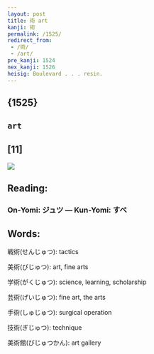 ```yaml
---
layout: post
title: 術 art
kanji: 術
permalink: /1525/
redirect_from:
 - /術/
 - /art/
pre_kanji: 1524
nex_kanji: 1526
heisig: Boulevard . . . resin.
---
```


## {1525}

## `art`

## [11]

<div class="stroke"><img src="E8A193.png" /></div>

## Reading:

### On-Yomi: ジュツ &mdash; Kun-Yomi: すべ

## Words:

戦術(せんじゅつ): tactics

美術(びじゅつ): art, fine arts

学術(がくじゅつ): science, learning, scholarship

芸術(げいじゅつ): fine art, the arts

手術(しゅじゅつ): surgical operation

技術(ぎじゅつ): technique

美術館(びじゅつかん): art gallery
